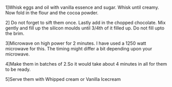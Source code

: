  1]Whisk eggs and oil with vanilla essence and sugar. Whisk until creamy. Now fold in the flour and the cocoa powder.
 
 2] Do not forget to sift them once. Lastly add in the chopped chocolate. Mix gently and fill up the silicon moulds until 3/4th of it filled up. Do not fill upto the brim. 
 
 3]Microwave on high power for 2 minutes. I have used a 1250 watt microwave for this. The timing might differ a bit depending upon your microwave. 
 
 4]Make them in batches of 2.So it would take about 4 minutes in all for them to be ready.

 5]Serve them with Whipped cream or Vanilla Icecream